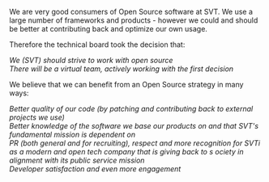 We are very good consumers of Open Source software at SVT. We use a large number of frameworks and products - however we could and should be better at contributing back and optimize our own usage.

Therefore the technical board took the decision that:

*We (SVT) should strive to work with open source*  
*There will be a virtual team, actively working with the first decision*

We believe that we can benefit from an Open Source strategy in many ways:

*Better quality of our code (by patching and contributing back to external projects we use)*  
*Better knowledge of the software we base our products on and that SVT's fundamental mission is dependent on*  
*PR (both general and for recruiting), respect and more recognition for SVTi as a modern and open tech company that is giving back to s    ociety in alignment with its public service mission*  
*Developer satisfaction and even more engagement* 
